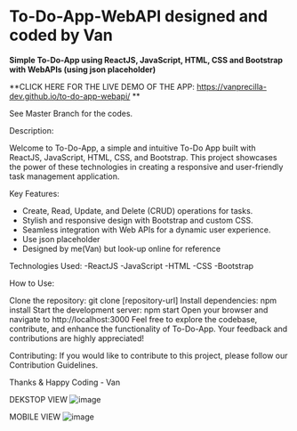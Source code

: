 # To-Do-App-WebAPI designed and coded by Van

**Simple To-Do-App using ReactJS, JavaScript, HTML, CSS and Bootstrap with WebAPIs  (using json placeholder)**

**CLICK HERE FOR THE LIVE DEMO OF THE APP: https://vanprecilla-dev.github.io/to-do-app-webapi/ **

See Master Branch for the codes.

Description:

Welcome to To-Do-App, a simple and intuitive To-Do App built with ReactJS, JavaScript, HTML, CSS, and Bootstrap. This project showcases the power of these technologies in creating a responsive and user-friendly task management application.

Key Features:

- Create, Read, Update, and Delete (CRUD) operations for tasks.
- Stylish and responsive design with Bootstrap and custom CSS.
- Seamless integration with Web APIs for a dynamic user experience.
- Use json placeholder
- Designed by me(Van) but look-up online for reference
  
Technologies Used:
-ReactJS
-JavaScript
-HTML
-CSS
-Bootstrap

How to Use:

Clone the repository: git clone [repository-url]
Install dependencies: npm install
Start the development server: npm start
Open your browser and navigate to http://localhost:3000
Feel free to explore the codebase, contribute, and enhance the functionality of To-Do-App. Your feedback and contributions are highly appreciated!

Contributing:
If you would like to contribute to this project, please follow our Contribution Guidelines.

Thanks & Happy Coding - Van

DEKSTOP VIEW
![image](https://github.com/VanPrecilla-dev/to-do-app-webapi/assets/130641225/d5ea5ba7-8a77-44e3-b924-965e4196e250)

MOBILE VIEW
![image](https://github.com/VanPrecilla-dev/to-do-app-webapi/assets/130641225/335ba0ce-bc87-4596-9a28-049f527ca122)


